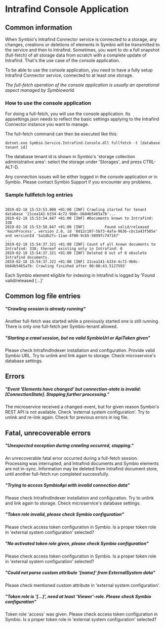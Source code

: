 # Intrafind Console Application

## Common information

When Symbio's Intrafind Connector service is connected to a storage, any changes, creations or deletions of elements in Symbio will be transmitted to the service and then to Intrafind.
Sometimes, you want to do a full snapshot (full-fetch) of all storage data from scratch with a complete update of Intrafind.
That's the use case of the console application.

To be able to use the console application, you need to have a fully setup Intrafind Connector service, connected to at least one storage.

_The full-fetch operation of the console application is usually an operational aspect managed by Symbioworld._

### How to use the console application

For doing a full-fetch, you will use the console application. 
Its appsettings.json needs to reflect the basic settings applying to the Intrafind Connector instance you want to manage.

The full-fetch command can then be executed like this:

    dotnet.exe Symbio.Service.Intrafind.Console.dll fullfetch -t [database tenant id]

The database tenant id is shown in Symbio's 'storage collection administrative area':
select the storage under 'Storages', and press CTRL-ALT-D.

Any connection issues will be either logged in the console application or in Symbio.
Please contact Symbio Support if you encounter any problems.

### Sample fullfetch log entries

<pre><code>
2019-02-18 15:53:53.808 +01:00 [INF] Crawling started for tenant database '21cea141-b334-4c72-9b0c-bb84b5465a7b'...
2019-02-18 15:53:54.847 +01:00 [INF] #Documents known to Intrafind: 338
2019-02-18 15:53:58.847 +01:00 [INF] 		 Found valid/released 'mainProcess', version 2.0, id '0d12c107-5b73-4afa-9636-cbc1a43f505e' and versionId '5a1db2fc-11ae-4f00-9cb5-5899fc747167'
...
2019-02-18 15:54:37.321 +01:00 [INF] Count of all known documents to Intrafind: 338; thereof existing only in Intrafind: 0
2019-02-18 15:54:37.321 +01:00 [INF] Deleted 0 out of 0 obsolete Intrafind documents.
2019-02-18 15:54:37.322 +01:00 [INF] 21cea141-b334-4c72-9b0c-bb84b5465a7b: Crawling finished after 00:00:43.5127593'
</code></pre>

Each Symbio element eligible for indexing in Intrafind is logged by 'Found valid/released [...]'

## Common log file entries

#####  "Crawling session is already running"

Another full-fetch was started while a previously started one is still running. There is only one full-fetch per Symbio-tenant allowed.

##### "Starting a crawl session, but no valid SymbioUrl or ApiToken given"

Please check IntrafindIndexer installation and configuration.
Provide valid Symbio URL.
Try to unlink and link again to storage.
Check microservice's database settings.

## Errors

##### "Event 'Elements have changed' but connection-state is invalid: [ConnectionState]. Stopping further processing."

The microservice received a changed-event, but for given reason Symbio's REST API is not available.
Check 'external system configuration'.
Try to unlink and re-link again. Check for previous errors in log file.

## Fatal, unrecoverable errors

##### "Unexpected exception during crawling occurred, stopping."

An unrecoverable fatal error occurred during a full-fetch session.
Processing was interrupted, and Intrafind documents and Symbio elements are not in-sync.
Information may be deleted from Intrafind document store, until another full-fetch run completed successfully.

##### "Trying to access SymbioApi with invalid connection data"

Please check IntrafindIndexer installation and configuration. Try to unlink and link again to storage.
Check microservice's database settings.

##### "Token role invalid, please check Symbio configuration"

Please check access token configuration in Symbio. Is a proper token role in 'external system configuration' selected?

##### "No activated token role given, please check Symbio configuration"

Please check access token configuration in Symbio. Is a proper token role in 'external system configuration' selected?

##### "Could not parse custom attribute '[name]' from ExternalSystem data"

Please check mentioned custom attribute in 'external system configuration'.

##### "Token role is '[...]', need at least 'Viewer'-role. Please check Symbio configuration"

Token role 'access' was given.
Please check access token configuration in Symbio. Is a proper token role in 'external system configuration' selected?
